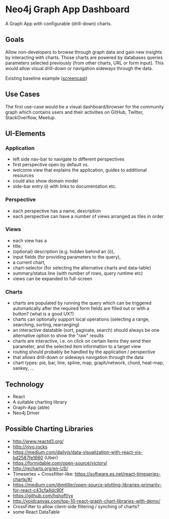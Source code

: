 # Neo4j Graph App Dashboard

A Graph App with configurable (drill-down) charts.

## Goals
Allow non-developers to browse through graph data and gain new insights by interacting with charts. Those charts are powered by databases queries parameters selected previously (from other charts, URL or form input). This would allow visual drill-down or navigation sideways through the data.

Existing baseline example ([screencast](https://www.dropbox.com/s/l5cy1h0saj6khp5/Screencast-Software-Visualization-Dashboard-18-06-04.mp4?dl=0))

## Use Cases

The first use-case would be a visual dashboard/browser for the community graph which contains users and their activities on GitHub, Twitter, StackOverflow, Meetup.

## UI-Elements

### Application

* left side nav-bar to navigate to different perspectives
* first perspective open by default vs. 
* welcome view that explains the application, guides to additional resources
* could also show domain model
* side-bar entry (i) with links to documentation etc.

### Perspective

* each perspective has a name, description
* each perspective can have a number of views arranged as tiles in order

### Views
* each view has a 
* title, 
* (optional) description (e.g. hidden behind an (i)), 
* input fields (for providing parameters to the query), 
* a current chart, 
* chart-selector (for selecting the alternative charts and data-table) 
* summary/status line (with number of rows, query runtime etc)
* views can be expanded to full-screen

### Charts

* charts are populated by running the query which can be triggered automatically after the required form fields are filled out or with a button? (what is a good UX?)
* charts can optionally support local operations (selecting a range, searching, sorting, rearranging)
* an interactive datatable (sort, paginate, search) should always be one alternative option to show the "raw" results
* charts are interactive, i.e. on click on certain items they send their parameter, and the selected item information to a target view
* routing should probably be handled by the application / perspective
* that allows drill-down or sideways navigation through the data
* chart types: pie, bar, line, spline, map, graph/network, chord, heat-map, sankey, ...


## Technology

* React
* A suitable charting library 
* Graph-App (able)
* Neo4j Driver

## Possible Charting Libraries

* http://www.reactd3.org/
* http://nivo.rocks
* https://medium.com/dailyjs/data-visualization-with-react-vis-bd2587fe1660 (Uber)
* https://formidable.com/open-source/victory/
* http://recharts.org/en-US/
* Timeseries + Crossfilter-like: https://software.es.net/react-timeseries-charts/#/
* https://medium.com/@mtiller/open-source-plotting-libraries-primarily-for-react-c43cfa4dc90f
* https://github.com/hshoff/vx
* http://voidcanvas.com/top-10-react-graph-chart-libraries-with-demo/
* CrossFilter to allow client-side filtering / synching of charts?
* some React DataTable
